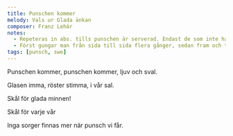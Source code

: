 ```yaml
---
title: Punschen kommer
melody: Vals ur Glada änkan
composer: Franz Lehár
notes:
  - Repeteras in abs. tills punschen är serverad. Endast de som inte har fått sjunger.
  - Först gungar man från sida till sida flera gånger, sedan fram och tillbaka flera gånger, slutligen ställer man sig upp och sätter sig ner flera gånger. Sedan börjar man om från början med första gungningen igen.
tags: [punsch, swe]
---
```


Punschen kommer,
punschen kommer,
ljuv och sval.

Glasen imma,
röster stimma,
i vår sal.

Skål för glada minnen!

Skål för varje vår

Inga sorger finnas mer
när punsch vi får.
